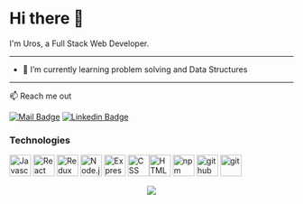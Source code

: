 # Hi there 👋

I'm Uros, a Full Stack Web Developer.

_____

- 🌱 I’m currently learning problem solving and Data Structures
_____

:mailbox: Reach me out

[![Mail Badge](https://img.shields.io/badge/-email-c0392b?style=flat&labelColor=c0392b&logo=gmail&logoColor=white)](mailto:urosivanovich@gmail.com)  [![Linkedin Badge](https://img.shields.io/badge/-connect-0e76a8?style=flat&labelColor=0e76a8&logo=linkedin&logoColor=white)](https://www.linkedin.com/in/uros-ivanovic/)


### Technologies

<img src="https://cdn.worldvectorlogo.com/logos/logo-javascript.svg" alt="Javascript" height="38"/>  <img src="https://cdn.worldvectorlogo.com/logos/react-2.svg" alt="React" height="38" />   <img src="https://cdn.worldvectorlogo.com/logos/redux.svg" alt="Redux" height="38" />   <img src="https://cdn.worldvectorlogo.com/logos/nodejs-icon.svg" alt="Node.js" height="38" />   <img src="https://cdn.worldvectorlogo.com/logos/express-109.svg" alt="Express" height="38" />   <img src="https://cdn.worldvectorlogo.com/logos/css-3.svg" alt="CSS" height="38" /><img src="https://cdn.worldvectorlogo.com/logos/html-1.svg" alt="HTML" height="38" />   <img src="https://cdn.worldvectorlogo.com/logos/npm.svg" alt="npm" height="38" />   <img src="https://cdn.worldvectorlogo.com/logos/github-icon-1.svg" alt="github" height="38" />   <img src="https://cdn.worldvectorlogo.com/logos/git-icon.svg" alt="git" height="38" />



<p align="center">
  <img src="https://github-readme-stats.vercel.app/api?username=ivanovicuros&theme=tokyonight" />
 </p>
